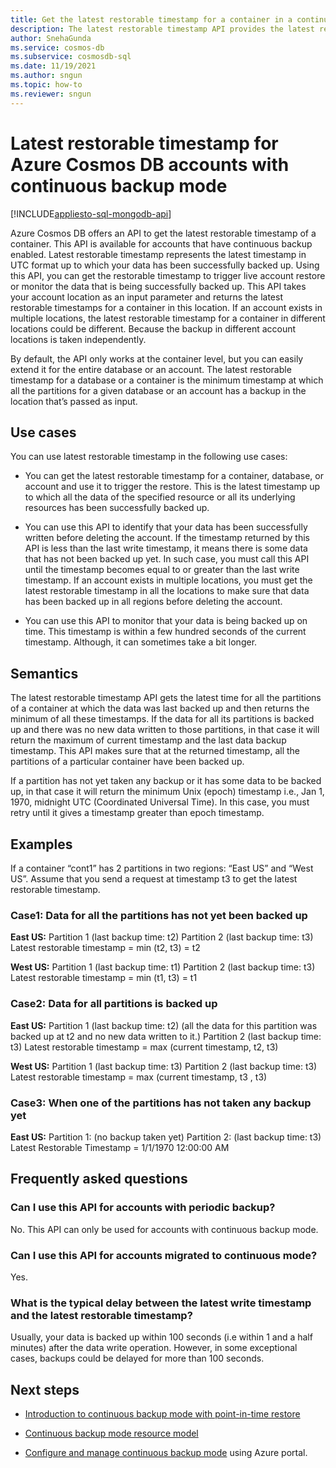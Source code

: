 ```yaml
---
title: Get the latest restorable timestamp for a container in a continuous backup account
description: The latest restorable timestamp API provides the latest restorable timestamp for containers on accounts with continuous mode backup. Using this API, you can get the restorable timestamp to trigger live account restore or monitor the data that is being backed up.
author: SnehaGunda
ms.service: cosmos-db
ms.subservice: cosmosdb-sql
ms.date: 11/19/2021
ms.author: sngun
ms.topic: how-to
ms.reviewer: sngun
---
```


# Latest restorable timestamp for Azure Cosmos DB accounts with continuous backup mode
[!INCLUDE[appliesto-sql-mongodb-api](includes/appliesto-sql-mongodb-api.md)]

Azure Cosmos DB offers an API to get the latest restorable timestamp of a container. This API is available for accounts that have continuous backup enabled. Latest restorable timestamp represents the latest timestamp in UTC format up to which your data has been successfully backed up. Using this API, you can get the restorable timestamp to trigger live account restore or monitor the data that is being successfully backed up.
This API takes your account location as an input parameter and returns the latest restorable timestamps for a container in this location. If an account exists in multiple locations, the latest restorable timestamp for a container in different locations could be different. Because the backup in different account locations is taken independently.

By default, the API only works at the container level, but you can easily extend it for the entire database or an account. The latest restorable timestamp for a database or a container is the minimum timestamp at which all the partitions for a given database or an account has a backup in the location that’s passed as input.

## Use cases

You can use latest restorable timestamp in the following use cases:

* You can get the latest restorable timestamp for a container, database, or account and use it to trigger the restore. This is the latest timestamp up to which all the data of the specified resource or all its underlying resources has been successfully backed up.

* You can use this API to identify that your data has been successfully written before deleting the account. If the timestamp returned by this API is less than the last write timestamp, it means there is some data that has not been backed up yet. In such case, you must call this API until the timestamp becomes equal to or greater than the last write timestamp. If an account exists in multiple locations, you must get the latest restorable timestamp in all the locations to make sure that data has been backed up in all regions before deleting the account.

* You can use this API to monitor that your data is being backed up on time. This timestamp is within a few hundred seconds of the current timestamp. Although, it can sometimes take a bit longer.

## Semantics

The latest restorable timestamp API gets the latest time for all the partitions of a container at which the data was last backed up and then returns the minimum of all these timestamps. If the data for all its partitions is backed up and there was no new data written to those partitions, in that case it will return the maximum of current timestamp and the last data backup timestamp. This API makes sure that at the returned timestamp, all the partitions of a particular container have been backed up.

If a partition has not yet taken any backup or it has some data to be backed up, in that case it will return the minimum Unix (epoch) timestamp i.e., Jan 1, 1970, midnight UTC (Coordinated Universal Time). In this case, you must retry until it gives a timestamp greater than epoch timestamp.

## Examples

If a container “cont1” has 2 partitions in two regions: “East US” and “West US”. Assume that you send a request at timestamp t3 to get the latest restorable timestamp.

### Case1: Data for all the partitions has not yet been backed up

**East US:**
Partition 1 (last backup time: t2)
Partition 2 (last backup time: t3)
Latest restorable timestamp = min (t2, t3) = t2

**West US:**
Partition 1 (last backup time: t1)
Partition 2 (last backup time: t3)
Latest restorable timestamp = min (t1, t3) = t1

### Case2: Data for all partitions is backed up

**East US:**
Partition 1 (last backup time: t2) (all the data for this partition was backed up at t2 and no new data written to it.)
Partition 2 (last backup time: t3)
Latest restorable timestamp = max (current timestamp, t2, t3)

**West US:**
Partition 1 (last backup time: t3)
Partition 2 (last backup time: t3)
Latest restorable timestamp = max (current timestamp, t3 , t3)

### Case3: When one of the partitions has not taken any backup yet

**East US:**
Partition 1: (no backup taken yet)
Partition 2: (last backup time: t3)
Latest Restorable Timestamp = 1/1/1970 12:00:00 AM

## Frequently asked questions

### Can I use this API for accounts with periodic backup?
No. This API can only be used for accounts with continuous backup mode.

### Can I use this API for accounts migrated to continuous mode?
Yes.

### What is the typical delay between the latest write timestamp and the latest restorable timestamp?
Usually, your data is backed up within 100 seconds (i.e within 1 and a half minutes) after the data write operation. However, in some exceptional cases, backups could be delayed for more than 100 seconds.

## Next steps

* [Introduction to continuous backup mode with point-in-time restore](continuous-backup-restore-introduction.md)

* [Continuous backup mode resource model](continuous-backup-restore-resource-model.md)

* [Configure and manage continuous backup mode](continuous-backup-restore-portal.md) using Azure portal.
